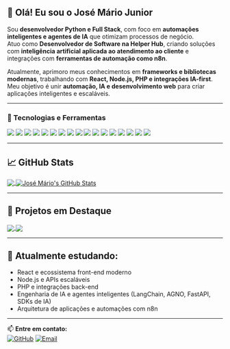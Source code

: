 ## 👋 Olá! Eu sou o José Mário Junior  

Sou **desenvolvedor Python e Full Stack**, com foco em **automações inteligentes e agentes de IA** que otimizam processos de negócio.  
Atuo como **Desenvolvedor de Software na Helper Hub**, criando soluções com **inteligência artificial aplicada ao atendimento ao cliente** e integrações com **ferramentas de automação como n8n**.  

Atualmente, aprimoro meus conhecimentos em **frameworks e bibliotecas modernas**, trabalhando com **React, Node.js, PHP e integrações IA-first**.  
Meu objetivo é unir **automação, IA e desenvolvimento web** para criar aplicações inteligentes e escaláveis.  

---

### 🚀 Tecnologias e Ferramentas

![](https://img.shields.io/badge/OS-Windows-informational?style=flat&logo=windows&logoColor=white&color=2bbc8a)
![](https://img.shields.io/badge/OS-WSL-informational?style=flat&logo=ubuntu&logoColor=white&color=2bbc8a)
![](https://img.shields.io/badge/Editor-VS_Code-informational?style=flat&logo=visualstudiocode&logoColor=white&color=2bbc8a)
![](https://img.shields.io/badge/Code-Python-informational?style=flat&logo=python&logoColor=white&color=2bbc8a)
![](https://img.shields.io/badge/Code-JavaScript-informational?style=flat&logo=javascript&logoColor=white&color=2bbc8a)
![](https://img.shields.io/badge/Code-Node.js-informational?style=flat&logo=node.js&logoColor=white&color=2bbc8a)
![](https://img.shields.io/badge/Code-React-informational?style=flat&logo=react&logoColor=white&color=2bbc8a)
![](https://img.shields.io/badge/Code-PHP-informational?style=flat&logo=php&logoColor=white&color=2bbc8a)
![](https://img.shields.io/badge/Code-HTML5-informational?style=flat&logo=html5&logoColor=white&color=2bbc8a)
![](https://img.shields.io/badge/Code-CSS3-informational?style=flat&logo=css3&logoColor=white&color=2bbc8a)
![](https://img.shields.io/badge/Framework-LangChain-informational?style=flat&logo=chainlink&logoColor=white&color=2bbc8a)
![](https://img.shields.io/badge/Framework-FastAPI-informational?style=flat&logo=fastapi&logoColor=white&color=2bbc8a)
![](https://img.shields.io/badge/Framework-AGNO-informational?style=flat&logo=openai&logoColor=white&color=2bbc8a)
![](https://img.shields.io/badge/Framework-Google_Generative_AI-informational?style=flat&logo=google&logoColor=white&color=2bbc8a)
![](https://img.shields.io/badge/Automation-n8n-informational?style=flat&logo=n8n&logoColor=white&color=2bbc8a)
![](https://img.shields.io/badge/Database-PostgreSQL-informational?style=flat&logo=postgresql&logoColor=white&color=2bbc8a)
![](https://img.shields.io/badge/Tools-Docker-informational?style=flat&logo=docker&logoColor=white&color=2bbc8a)

---

## 📈 GitHub Stats

<a href="https://github.com/JoseMarioJunior2000">
  <img align="center" src="https://github-readme-stats.vercel.app/api/top-langs/?username=JoseMarioJunior2000&hide=java,tex&title_color=ffffff&text_color=c9cacc&icon_color=2bbc8a&bg_color=1d1f21&langs_count=4" />
</a>
<a href="https://github.com/JoseMarioJunior2000">
  <img align="center" src="https://github-readme-stats.vercel.app/api?username=JoseMarioJunior2000&show_icons=true&line_height=27&count_private=true&title_color=ffffff&text_color=c9cacc&icon_color=2bbc8a&bg_color=1d1f21" alt="José Mário's GitHub Stats" />
</a>

---

## 🌟 Projetos em Destaque

<a href="https://github.com/JoseMarioJunior2000/Agent-Agno-LangFuse">
  <img align="center" src="https://github-readme-stats.vercel.app/api/pin/?username=JoseMarioJunior2000&repo=Agent-Agno-LangFuse&title_color=ffffff&text_color=c9cacc&icon_color=2bbc8a&bg_color=1d1f21" />
</a>

<a href="https://github.com/JoseMarioJunior2000/App_Streamlit">
  <img align="center" src="https://github-readme-stats.vercel.app/api/pin/?username=JoseMarioJunior2000&repo=App_Streamlit&title_color=ffffff&text_color=c9cacc&icon_color=2bbc8a&bg_color=1d1f21" />
</a>

---

## 🌱 Atualmente estudando:
- React e ecossistema front-end moderno  
- Node.js e APIs escaláveis  
- PHP e integrações back-end  
- Engenharia de IA e agentes inteligentes (LangChain, AGNO, FastAPI, SDKs de IA)  
- Arquitetura de aplicações e automações com n8n  

---

📫 **Entre em contato:**  
[![GitHub](https://img.shields.io/badge/GitHub-100000?style=for-the-badge&logo=github&logoColor=white)](https://github.com/JoseMarioJunior2000)
[![Email](https://img.shields.io/badge/Email-jmsjunior2000%40hotmail.com-informational?style=for-the-badge&logo=microsoft-outlook&logoColor=white&color=0078D4)](mailto:jmsjunior2000@hotmail.com)
